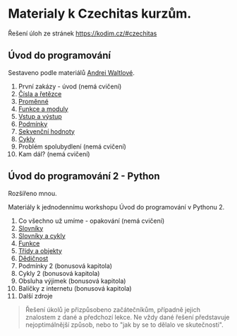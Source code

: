# Materialy k Czechitas kurzům.

Řešení úloh ze stránek https://kodim.cz/#czechitas

## Úvod do programování

Sestaveno podle materiálů [Andrei Waltlové](https://github.com/andywaltlova/UDP_1_python).

1. První zakázy - úvod (nemá cvičení)
2. [Čísla a řetězce](udp_1/cisla_retezce.md)
3. [Proměnné](udp_1/promenne.md)
4. [Funkce a moduly](udp_1/funkce_moduly.md)
5. [Vstup a výstup](udp_1/vstup_vystup.md)
6. [Podmínky](udp_1/podminky.md)
7. [Sekvenční hodnoty](udp_1/sekvence.md)
8. [Cykly](udp_1/cykly.md)
9. Problém spolubydlení (nemá cvičení)
10. Kam dál? (nemá cvičení)

## Úvod do programování 2 - Python

Rozšířeno mnou.

Materiály k jednodennímu workshopu Úvod do programování v Pythonu 2.

1. Co všechno už umíme - opakování (nemá cvičení)
2. [Slovníky](udp_2/slovniky.md)
3. [Slovníky a cykly](udp_2/slovniky_cykly.md)
4. [Funkce](udp_2/funkce.md)
5. [Třídy a objekty](udp_2/tridy.md)
6. [Dědičnost](udp_2/dedicnost.md)
7. Podmínky 2 (bonusová kapitola)
8. Cykly 2 (bonusová kapitola)
9. Obsluha výjimek (bonusová kapitola)
10. Balíčky z internetu (bonusová kapitola)
11. Další zdroje

> Řešení úkolů je přizpůsobeno začátečníkům, případně jejich znalostem z dané a předchozí lekce.
> Ne vždy dané řešení představuje nejoptimálnější způsob, nebo to "jak by se to dělalo ve skutečnosti".